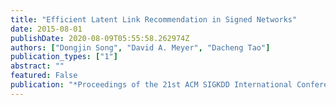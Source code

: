 ```yaml
---
title: "Efficient Latent Link Recommendation in Signed Networks"
date: 2015-08-01
publishDate: 2020-08-09T05:55:58.262974Z
authors: ["Dongjin Song", "David A. Meyer", "Dacheng Tao"]
publication_types: ["1"]
abstract: ""
featured: False
publication: "*Proceedings of the 21st ACM SIGKDD International Conference on Knowledge Discovery and Data Mining (KDD)*"
---
```

